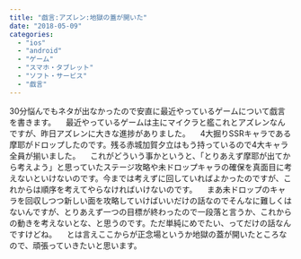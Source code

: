 ```yaml
---
title: "戯言:アズレン:地獄の蓋が開いた"
date: "2018-05-09"
categories: 
  - "ios"
  - "android"
  - "ゲーム"
  - "スマホ・タブレット"
  - "ソフト・サービス"
  - "戯言"
---
```


30分悩んでもネタが出なかったので安直に最近やっているゲームについて戯言を書きます。 　最近やっているゲームは主にマイクラと艦これとアズレンなんですが、昨日アズレンに大きな進捗がありました。 　4大掘りSSRキャラである摩耶がドロップしたのです。残る赤城加賀夕立はもう持っているので4大キャラ全員が揃いました。 　これがどういう事かというと、「とりあえず摩耶が出てから考えよう」と思っていたステージ攻略や未ドロップキャラの確保を真面目に考えないといけないのです。今までは考えずに回していればよかったのですが、これからは順序を考えてやらなければいけないのです。 　まあ未ドロップのキャラを回収しつつ新しい面を攻略していけばいいだけの話なのでそんなに難しくはないんですが、とりあえず一つの目標が終わったので一段落と言うか、これからの動きを考えないとな、と思うのです。ただ単純にめでたい、ってだけの話なんですけどね。 　とは言えここからが正念場というか地獄の蓋が開いたところなので、頑張っていきたいと思います。
